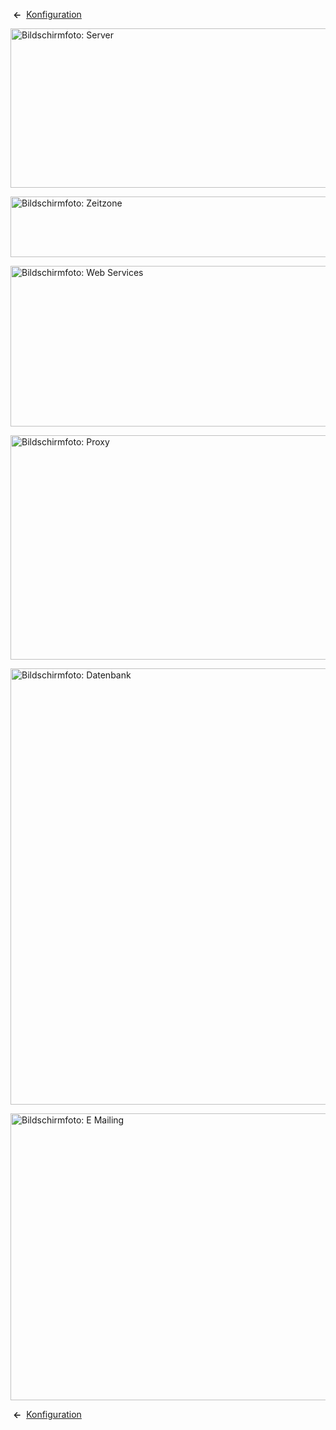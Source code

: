 <!-- Filename: Help4.x:Site_Global_Configuration_Server / Display title: Konfiguration: Server -->

 **←** 
[Konfiguration](https://docs.joomla.org/Help4.x:Site_Global_Configuration/de#server "Help4.x:Site Global Configuration/de")

<img
src="https://docs.joomla.org/images/thumb/7/78/Help-4x-Global-Configuration-server-subscreen-de.png/800px-Help-4x-Global-Configuration-server-subscreen-de.png"
decoding="async"
srcset="https://docs.joomla.org/images/thumb/7/78/Help-4x-Global-Configuration-server-subscreen-de.png/1200px-Help-4x-Global-Configuration-server-subscreen-de.png 1.5x, https://docs.joomla.org/images/thumb/7/78/Help-4x-Global-Configuration-server-subscreen-de.png/1600px-Help-4x-Global-Configuration-server-subscreen-de.png 2x"
data-file-width="1881" data-file-height="600" width="800" height="255"
alt="Bildschirmfoto: Server" />

<img
src="https://docs.joomla.org/images/thumb/6/63/Help-4x-Global-Configuration-server-location-subscreen-de.png/800px-Help-4x-Global-Configuration-server-location-subscreen-de.png"
decoding="async"
srcset="https://docs.joomla.org/images/thumb/6/63/Help-4x-Global-Configuration-server-location-subscreen-de.png/1200px-Help-4x-Global-Configuration-server-location-subscreen-de.png 1.5x, https://docs.joomla.org/images/thumb/6/63/Help-4x-Global-Configuration-server-location-subscreen-de.png/1600px-Help-4x-Global-Configuration-server-location-subscreen-de.png 2x"
data-file-width="1882" data-file-height="228" width="800" height="97"
alt="Bildschirmfoto: Zeitzone" />

<img
src="https://docs.joomla.org/images/thumb/d/d3/Help-4x-Global-Configuration-server-webservices-subscreen-de.png/800px-Help-4x-Global-Configuration-server-webservices-subscreen-de.png"
decoding="async"
srcset="https://docs.joomla.org/images/thumb/d/d3/Help-4x-Global-Configuration-server-webservices-subscreen-de.png/1200px-Help-4x-Global-Configuration-server-webservices-subscreen-de.png 1.5x, https://docs.joomla.org/images/thumb/d/d3/Help-4x-Global-Configuration-server-webservices-subscreen-de.png/1600px-Help-4x-Global-Configuration-server-webservices-subscreen-de.png 2x"
data-file-width="1881" data-file-height="604" width="800" height="257"
alt="Bildschirmfoto: Web Services" />

<img
src="https://docs.joomla.org/images/thumb/7/75/Help-4x-Global-Configuration-server-proxy-subscreen-de.png/800px-Help-4x-Global-Configuration-server-proxy-subscreen-de.png"
decoding="async"
srcset="https://docs.joomla.org/images/thumb/7/75/Help-4x-Global-Configuration-server-proxy-subscreen-de.png/1200px-Help-4x-Global-Configuration-server-proxy-subscreen-de.png 1.5x, https://docs.joomla.org/images/thumb/7/75/Help-4x-Global-Configuration-server-proxy-subscreen-de.png/1600px-Help-4x-Global-Configuration-server-proxy-subscreen-de.png 2x"
data-file-width="1882" data-file-height="844" width="800" height="359"
alt="Bildschirmfoto: Proxy" />

<img
src="https://docs.joomla.org/images/thumb/c/cb/Help-4x-Global-Configuration-server-database-subscreen-de.png/800px-Help-4x-Global-Configuration-server-database-subscreen-de.png"
decoding="async"
srcset="https://docs.joomla.org/images/thumb/c/cb/Help-4x-Global-Configuration-server-database-subscreen-de.png/1200px-Help-4x-Global-Configuration-server-database-subscreen-de.png 1.5x, https://docs.joomla.org/images/thumb/c/cb/Help-4x-Global-Configuration-server-database-subscreen-de.png/1600px-Help-4x-Global-Configuration-server-database-subscreen-de.png 2x"
data-file-width="1883" data-file-height="1644" width="800" height="698"
alt="Bildschirmfoto: Datenbank" />

<img
src="https://docs.joomla.org/images/thumb/4/4c/Help-4x-Global-Configuration-server-mail-subscreen-de.png/800px-Help-4x-Global-Configuration-server-mail-subscreen-de.png"
decoding="async"
srcset="https://docs.joomla.org/images/thumb/4/4c/Help-4x-Global-Configuration-server-mail-subscreen-de.png/1200px-Help-4x-Global-Configuration-server-mail-subscreen-de.png 1.5x, https://docs.joomla.org/images/thumb/4/4c/Help-4x-Global-Configuration-server-mail-subscreen-de.png/1600px-Help-4x-Global-Configuration-server-mail-subscreen-de.png 2x"
data-file-width="1883" data-file-height="1080" width="800" height="459"
alt="Bildschirmfoto: E Mailing" />

 **←** 
[Konfiguration](https://docs.joomla.org/Help4.x:Site_Global_Configuration/de#server "Help4.x:Site Global Configuration/de")
